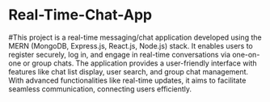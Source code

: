 # Real-Time-Chat-App

#This project is a real-time messaging/chat application developed using the MERN (MongoDB, Express.js, React.js, Node.js) stack. It enables users to register securely, log in, and engage in real-time conversations via one-on-one or group chats. The application provides a user-friendly interface with features like chat list display, user search, and group chat management. With advanced functionalities like real-time updates, it aims to facilitate seamless communication, connecting users efficiently.
